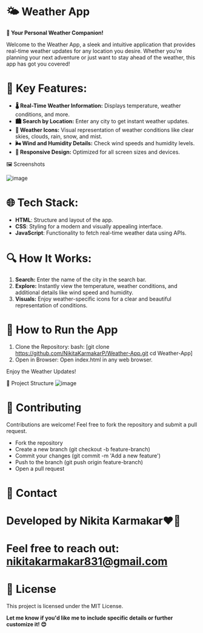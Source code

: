 # 🌤️ Weather App
**🚀 Your Personal Weather Companion!**

Welcome to the Weather App, a sleek and intuitive application that provides real-time weather updates for any location you desire. Whether you're planning your next adventure or just want to stay ahead of the weather, this app has got you covered!

# 🌟 Key Features:
- **🌡️ Real-Time Weather Information:** Displays temperature, weather conditions, and more.
- **🏙️ Search by Location:** Enter any city to get instant weather updates.
- **🌈 Weather Icons:** Visual representation of weather conditions like clear skies, clouds, rain, snow, and mist.
- **🌬️ Wind and Humidity Details:** Check wind speeds and humidity levels.
- **📱 Responsive Design:** Optimized for all screen sizes and devices.
 
🖼️ Screenshots

![image](https://github.com/user-attachments/assets/1723a96f-bdb1-48ab-b540-81d3288b1288)

# 🌐 Tech Stack:
- **HTML**: Structure and layout of the app.
- **CSS**: Styling for a modern and visually appealing interface.
- **JavaScript**: Functionality to fetch real-time weather data using APIs.

# 🔍 How It Works:
1) **Search:** Enter the name of the city in the search bar.
2) **Explore:** Instantly view the temperature, weather conditions, and additional details like wind speed and humidity.
3) **Visuals:** Enjoy weather-specific icons for a clear and beautiful representation of conditions.

# 🚀 How to Run the App
1) Clone the Repository:
bash:
[git clone https://github.com/NikitaKarmakarP/Weather-App.git
cd Weather-App]
2) Open in Browser:
Open index.html in any web browser.

Enjoy the Weather Updates!

📂 Project Structure
![image](https://github.com/user-attachments/assets/e6823614-cc56-43c3-9210-9370b7ac9960)

# 🌟 Contributing
Contributions are welcome! Feel free to fork the repository and submit a pull request.

- Fork the repository
- Create a new branch (git checkout -b feature-branch)
- Commit your changes (git commit -m 'Add a new feature')
- Push to the branch (git push origin feature-branch)
- Open a pull request

# 📧 Contact
# Developed by Nikita Karmakar❤️💖
# Feel free to reach out: nikitakarmakar831@gmail.com

# 📜 License
This project is licensed under the MIT License.

**Let me know if you'd like me to include specific details or further customize it! 😊**
